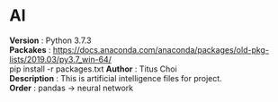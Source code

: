 # AI

**Version**     : Python 3.7.3<br>
**Packakes**    : https://docs.anaconda.com/anaconda/packages/old-pkg-lists/2019.03/py3.7_win-64/<br>
                  pip install -r packages.txt
**Author**      : Titus Choi<br>
**Description** : This is artificial intelligence files for project.<br>
**Order**       : pandas -> neural network<br>
